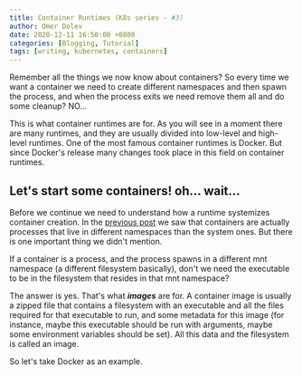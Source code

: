 ```yaml
---
title: Container Runtimes (K8s series - #3)
author: Omer Dolev
date: 2020-12-11 16:50:00 +0800
categories: [Blogging, Tutorial]
tags: [writing, kubernetes, containers]
---
```


Remember all the things we now know about containers?
So every time we want a container we need to create different namespaces and then spawn the process, and when the process exits we need remove them all
and do some cleanup? NO...

This is what container runtimes are for. As you will see in a moment there are many runtimes, and they are usually divided into low-level and high-level runtimes.
One of the most famous container runtimes is Docker. But since Docker's release many changes took place in this field on container runtimes.

## Let's start some containers! oh... wait...

Before we continue we need to understand how a runtime systemizes container creation. In the [previous post](https://omerdolev.github.io/posts/containers/)
we saw that containers are actually processes that live in different namespaces than the system ones. But there is one important thing we didn't mention.

If a container is a process, and the process spawns in a different mnt namespace (a different filesystem basically), don't we need the executable to be in the
filesystem that resides in that mnt namespace? 

The answer is yes. That's what ***images*** are for. A container image is usually a zipped file that contains a filesystem with an executable and all the files
required for that executable to run, and some metadata for this image (for instance, maybe this executable should be run with arguments, maybe some environment
variables should be set). All this data and the filesystem is called an image.

So let's take Docker as an example.
